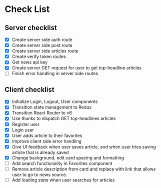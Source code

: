# Check List

## Server checklist

- [x] Create server side auth route
- [x] Create server side post route
- [x] Create server side articles route
- [x] Create verify token routes
- [x] Get news api key
- [x] Create server GET request for user to get top-headline articles
- [ ] Finish error handling in server side routes

## Client checklist

- [x] Initialize Login, Logout, User components
- [x] Transition state management to Redux
- [x] Transition React Router to v6
- [x] Use thunks to dispatch GET top-headlines articles
- [x] Register user
- [x] Login user
- [x] User adds article to their favorites
- [x] Improve client side error handling
- [x] Give UI feedback when user saves article, and when user tries saving article that is already saved
- [x] Change background, edit card spacing and formatting
- [ ] Add search functionality in Favorites component
- [ ] Remove article description from card and replace with link that allows user to go to news source.
- [ ] Add loading state when user searches for articles
